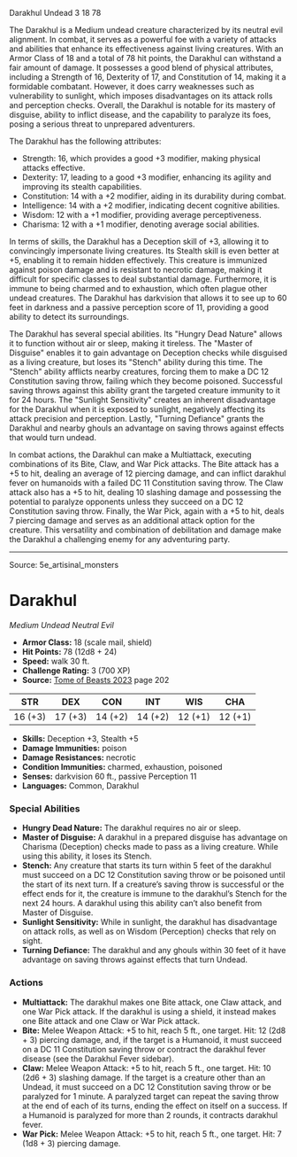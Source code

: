 <MonsterName/>Darakhul</MonsterName>
<CreatureType/>Undead</CreatureType>
<CR/>3</CR>
<AC/>18</AC>
<HP/>78</HP>
<summary>The Darakhul is a Medium undead creature characterized by its neutral evil alignment. In combat, it serves as a powerful foe with a variety of attacks and abilities that enhance its effectiveness against living creatures. With an Armor Class of 18 and a total of 78 hit points, the Darakhul can withstand a fair amount of damage. It possesses a good blend of physical attributes, including a Strength of 16, Dexterity of 17, and Constitution of 14, making it a formidable combatant. However, it does carry weaknesses such as vulnerability to sunlight, which imposes disadvantages on its attack rolls and perception checks. Overall, the Darakhul is notable for its mastery of disguise, ability to inflict disease, and the capability to paralyze its foes, posing a serious threat to unprepared adventurers.</summary>

<detail>

The Darakhul has the following attributes: 
- Strength: 16, which provides a good +3 modifier, making physical attacks effective.
- Dexterity: 17, leading to a good +3 modifier, enhancing its agility and improving its stealth capabilities.
- Constitution: 14 with a +2 modifier, aiding in its durability during combat.
- Intelligence: 14 with a +2 modifier, indicating decent cognitive abilities.
- Wisdom: 12 with a +1 modifier, providing average perceptiveness.
- Charisma: 12 with a +1 modifier, denoting average social abilities.

In terms of skills, the Darakhul has a Deception skill of +3, allowing it to convincingly impersonate living creatures. Its Stealth skill is even better at +5, enabling it to remain hidden effectively. This creature is immunized against poison damage and is resistant to necrotic damage, making it difficult for specific classes to deal substantial damage. Furthermore, it is immune to being charmed and to exhaustion, which often plague other undead creatures. The Darakhul has darkvision that allows it to see up to 60 feet in darkness and a passive perception score of 11, providing a good ability to detect its surroundings.

The Darakhul has several special abilities. Its "Hungry Dead Nature" allows it to function without air or sleep, making it tireless. The "Master of Disguise" enables it to gain advantage on Deception checks while disguised as a living creature, but loses its "Stench" ability during this time. The "Stench" ability afflicts nearby creatures, forcing them to make a DC 12 Constitution saving throw, failing which they become poisoned. Successful saving throws against this ability grant the targeted creature immunity to it for 24 hours. The "Sunlight Sensitivity" creates an inherent disadvantage for the Darakhul when it is exposed to sunlight, negatively affecting its attack precision and perception. Lastly, "Turning Defiance" grants the Darakhul and nearby ghouls an advantage on saving throws against effects that would turn undead.

In combat actions, the Darakhul can make a Multiattack, executing combinations of its Bite, Claw, and War Pick attacks. The Bite attack has a +5 to hit, dealing an average of 12 piercing damage, and can inflict darakhul fever on humanoids with a failed DC 11 Constitution saving throw. The Claw attack also has a +5 to hit, dealing 10 slashing damage and possessing the potential to paralyze opponents unless they succeed on a DC 12 Constitution saving throw. Finally, the War Pick, again with a +5 to hit, deals 7 piercing damage and serves as an additional attack option for the creature. This versatility and combination of debilitation and damage make the Darakhul a challenging enemy for any adventuring party.</detail>



---

Source: 5e_artisinal_monsters

# Darakhul

*Medium* *Undead* *Neutral Evil*

- **Armor Class:** 18 (scale mail, shield)
- **Hit Points:** 78 (12d8 + 24)
- **Speed:** walk 30 ft.
- **Challenge Rating:** 3 (700 XP)
- **Source:** [Tome of Beasts 2023](https://koboldpress.com/kpstore/product/tome-of-beasts-1-2023-edition/) page 202

| STR | DEX | CON | INT | WIS | CHA |
| --- | --- | --- | --- | --- | --- |
| 16 (+3) | 17 (+3) | 14 (+2) | 14 (+2) | 12 (+1) | 12 (+1) |

- **Skills:** Deception +3, Stealth +5
- **Damage Immunities:** poison
- **Damage Resistances:** necrotic
- **Condition Immunities:** charmed, exhaustion, poisoned
- **Senses:** darkvision 60 ft., passive Perception 11
- **Languages:** Common, Darakhul

### Special Abilities

- **Hungry Dead Nature:** The darakhul requires no air or sleep.
- **Master of Disguise:** A darakhul in a prepared disguise has advantage on Charisma (Deception) checks made to pass as a living creature. While using this ability, it loses its Stench.
- **Stench:** Any creature that starts its turn within 5 feet of the darakhul must succeed on a DC 12 Constitution saving throw or be poisoned until the start of its next turn. If a creature’s saving throw is successful or the effect ends for it, the creature is immune to the darakhul’s Stench for the next 24 hours. A darakhul using this ability can’t also benefit from Master of Disguise.
- **Sunlight Sensitivity:** While in sunlight, the darakhul has disadvantage on attack rolls, as well as on Wisdom (Perception) checks that rely on sight.
- **Turning Defiance:** The darakhul and any ghouls within 30 feet of it have advantage on saving throws against effects that turn Undead.

### Actions

- **Multiattack:** The darakhul makes one Bite attack, one Claw attack, and one War Pick attack. If the darakhul is using a shield, it instead makes one Bite attack and one Claw or War Pick attack.
- **Bite:** Melee Weapon Attack: +5 to hit, reach 5 ft., one target. Hit: 12 (2d8 + 3) piercing damage, and, if the target is a Humanoid, it must succeed on a DC 11 Constitution saving throw or contract the darakhul fever disease (see the Darakhul Fever sidebar).
- **Claw:** Melee Weapon Attack: +5 to hit, reach 5 ft., one target. Hit: 10 (2d6 + 3) slashing damage. If the target is a creature other than an Undead, it must succeed on a DC 12 Constitution saving throw or be paralyzed for 1 minute. A paralyzed target can repeat the saving throw at the end of each of its turns, ending the effect on itself on a success. If a Humanoid is paralyzed for more than 2 rounds, it contracts darakhul fever.
- **War Pick:** Melee Weapon Attack: +5 to hit, reach 5 ft., one target. Hit: 7 (1d8 + 3) piercing damage.



